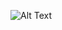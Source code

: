 ![Alt Text](https://stickers.wiki/static/stickers/stickersmonogatari/file_259560.webp?ezimgfmt=rs:128x128/rscb1/ng:webp/ngcb1)

<!--
**HirmeX/HirmeX** is a ✨ _special_ ✨ repository because its `README.md` (this file) appears on your GitHub profile.

Here are some ideas to get you started:

- 🔭 I’m currently working on ...
- 🌱 I’m currently learning ...
- 👯 I’m looking to collaborate on ...
- 🤔 I’m looking for help with ...
- 💬 Ask me about ...
- 📫 How to reach me: ...
- 😄 Pronouns: ...
- ⚡ Fun fact: ...
-->
